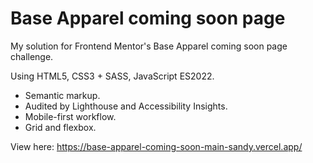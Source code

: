 # Base Apparel coming soon page

My solution for Frontend Mentor's Base Apparel coming soon page challenge.

Using HTML5, CSS3 + SASS, JavaScript ES2022.
* Semantic markup.
* Audited by Lighthouse and Accessibility Insights.
* Mobile-first workflow.
* Grid and flexbox.

View here: https://base-apparel-coming-soon-main-sandy.vercel.app/
